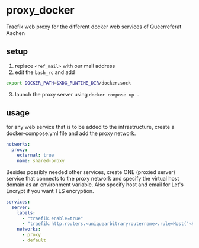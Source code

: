 # proxy_docker

Traefik web proxy for the different docker web services of Queerreferat Aachen

## setup

1. replace `<ref_mail>` with our mail address
2. edit the `bash_rc` and add

```bash
export DOCKER_PATH=$XDG_RUNTIME_DIR/docker.sock
```

3. launch the proxy server using `docker compose up -`

## usage

for any web service that is to be added to the infrastructure, create a docker-compose.yml file and add the proxy network.

```yml
networks:
  proxy:
    external: true
    name: shared-proxy
```

Besides possibly needed other services, create ONE (proxied server) service that connects to the proxy network and specify the virtual host domain as an environment variable. Also specify host and email for Let's Encrypt if you want TLS encryption.

```yml
services:
  server:
    labels:
      - "traefik.enable=true"
      - "traefik.http.routers.<uniquearbitraryroutername>.rule=Host('<Hostname>')"
    networks:
      - proxy
      - default
```
